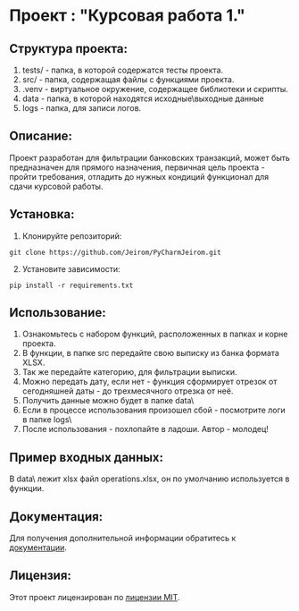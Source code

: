 
# Проект : "Курсовая работа 1."

## Структура проекта:

1. tests/ - папка, в которой содержатся тесты проекта.
2. src/ - папка, содержащая файлы с функциями проекта.
3. .venv - виртуальное окружение, содержащее библиотеки и скрипты.
4. data - папка, в которой находятся исходные\выходные данные
5. logs - папка, для записи логов.
## Описание:

Проект разработан для фильтрации банковских транзакций, может быть предназначен для прямого назначения,
первичная цель проекта - пройти требования, отладить до нужных кондиций функционал для сдачи курсовой работы.

## Установка:

1. Клонируйте репозиторий:
```
git clone https://github.com/Jeirom/PyCharmJeirom.git
```
2. Установите зависимости:
```
pip install -r requirements.txt
```
## Использование:

1. Ознакомьтесь с набором функций, расположенных в папках и корне проекта.
2. В функции, в папке src передайте свою выписку из банка формата XLSX.
3. Так же передайте категорию, для фильтрации выписки. 
4. Можно передать дату, если нет - функция сформирует отрезок от сегодняшней даты - до трехмесячного отрезка от неё.
5. Получить данные можно будет в папке data\
6. Если в процессе использования произошел сбой - посмотрите логи в папке logs\
7. После использования - похлопайте в ладоши. Автор - молодец!

## Пример входных данных:

В data\ лежит xlsx файл operations.xlsx, он по умолчанию используется в функции.

## Документация:

Для получения дополнительной информации обратитесь к [документации](docs/README.md).

## Лицензия:

Этот проект лицензирован по [лицензии MIT](nolicense_nono.com).






